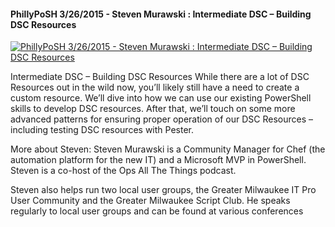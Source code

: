 ﻿#### PhillyPoSH 3/26/2015 - Steven Murawski : Intermediate DSC – Building DSC Resources

[![PhillyPoSH 3/26/2015 - Steven Murawski : Intermediate DSC – Building DSC Resources](https://i3.ytimg.com/vi/b8Ekaf0dcb4/hqdefault.jpg "PhillyPoSH 3/26/2015 - Steven Murawski : Intermediate DSC – Building DSC Resources")](https://www.youtube.com/watch?v=b8Ekaf0dcb4)

Intermediate DSC – Building DSC Resources
 While there are a lot of DSC Resources out in the wild now, you’ll likely still have a need to create a custom resource.  We’ll dive into how we can use our existing PowerShell skills to develop DSC resources.  After that, we’ll touch on some more advanced patterns for ensuring proper operation of our DSC Resources – including testing DSC resources with Pester.

More about Steven:
Steven Murawski is a Community Manager for Chef (the automation platform for the new IT) and a Microsoft MVP in PowerShell.  Steven is a co-host of the Ops All The Things podcast.

Steven also helps run two local user groups, the Greater Milwaukee IT Pro User Community and the Greater Milwaukee Script Club. He speaks regularly to local user groups and can be found at various conferences


